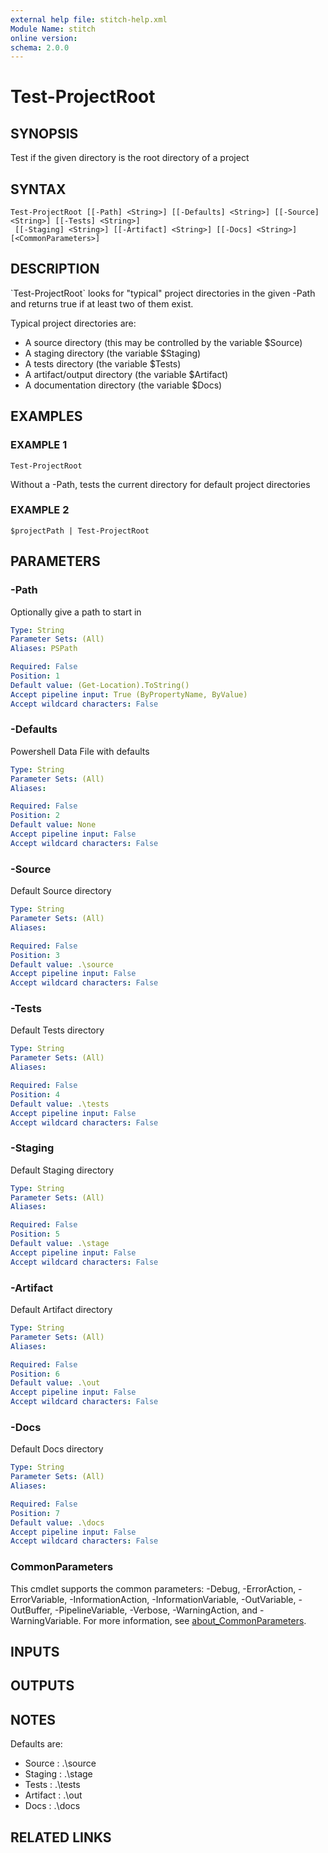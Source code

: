 ```yaml
---
external help file: stitch-help.xml
Module Name: stitch
online version:
schema: 2.0.0
---
```


# Test-ProjectRoot

## SYNOPSIS
Test if the given directory is the root directory of a project

## SYNTAX

```
Test-ProjectRoot [[-Path] <String>] [[-Defaults] <String>] [[-Source] <String>] [[-Tests] <String>]
 [[-Staging] <String>] [[-Artifact] <String>] [[-Docs] <String>] [<CommonParameters>]
```

## DESCRIPTION
\`Test-ProjectRoot\` looks for "typical" project directories in the given -Path and returns true if at least
two of them exist.

Typical project directories are:
- A source directory (this may be controlled by the variable $Source)
- A staging directory (the variable $Staging)
- A tests directory (the variable $Tests)
- A artifact/output directory (the variable $Artifact)
- A documentation directory (the variable $Docs)

## EXAMPLES

### EXAMPLE 1
```
Test-ProjectRoot
```

Without a -Path, tests the current directory for default project directories

### EXAMPLE 2
```
$projectPath | Test-ProjectRoot
```

## PARAMETERS

### -Path
Optionally give a path to start in

```yaml
Type: String
Parameter Sets: (All)
Aliases: PSPath

Required: False
Position: 1
Default value: (Get-Location).ToString()
Accept pipeline input: True (ByPropertyName, ByValue)
Accept wildcard characters: False
```

### -Defaults
Powershell Data File with defaults

```yaml
Type: String
Parameter Sets: (All)
Aliases:

Required: False
Position: 2
Default value: None
Accept pipeline input: False
Accept wildcard characters: False
```

### -Source
Default Source directory

```yaml
Type: String
Parameter Sets: (All)
Aliases:

Required: False
Position: 3
Default value: .\source
Accept pipeline input: False
Accept wildcard characters: False
```

### -Tests
Default Tests directory

```yaml
Type: String
Parameter Sets: (All)
Aliases:

Required: False
Position: 4
Default value: .\tests
Accept pipeline input: False
Accept wildcard characters: False
```

### -Staging
Default Staging directory

```yaml
Type: String
Parameter Sets: (All)
Aliases:

Required: False
Position: 5
Default value: .\stage
Accept pipeline input: False
Accept wildcard characters: False
```

### -Artifact
Default Artifact directory

```yaml
Type: String
Parameter Sets: (All)
Aliases:

Required: False
Position: 6
Default value: .\out
Accept pipeline input: False
Accept wildcard characters: False
```

### -Docs
Default Docs directory

```yaml
Type: String
Parameter Sets: (All)
Aliases:

Required: False
Position: 7
Default value: .\docs
Accept pipeline input: False
Accept wildcard characters: False
```

### CommonParameters
This cmdlet supports the common parameters: -Debug, -ErrorAction, -ErrorVariable, -InformationAction, -InformationVariable, -OutVariable, -OutBuffer, -PipelineVariable, -Verbose, -WarningAction, and -WarningVariable. For more information, see [about_CommonParameters](http://go.microsoft.com/fwlink/?LinkID=113216).

## INPUTS

## OUTPUTS

## NOTES
Defaults are:
- Source : .\source
- Staging : .\stage
- Tests : .\tests
- Artifact : .\out
- Docs : .\docs

## RELATED LINKS
